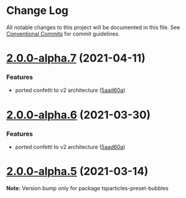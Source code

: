 # Change Log

All notable changes to this project will be documented in this file.
See [Conventional Commits](https://conventionalcommits.org) for commit guidelines.

# [2.0.0-alpha.7](https://github.com/matteobruni/tsparticles/compare/tsparticles-preset-bubbles@1.11.2...tsparticles-preset-bubbles@2.0.0-alpha.7) (2021-04-11)


### Features

* ported confetti to v2 architecture ([5aad60a](https://github.com/matteobruni/tsparticles/commit/5aad60ab474907f404316a9613d1a5a5605f8e32))





# [2.0.0-alpha.6](https://github.com/matteobruni/tsparticles/compare/tsparticles-preset-bubbles@1.9.2...tsparticles-preset-bubbles@2.0.0-alpha.6) (2021-03-30)


### Features

* ported confetti to v2 architecture ([5aad60a](https://github.com/matteobruni/tsparticles/commit/5aad60ab474907f404316a9613d1a5a5605f8e32))





# [2.0.0-alpha.5](https://github.com/matteobruni/tsparticles/compare/tsparticles-preset-bubbles@1.5.0...tsparticles-preset-bubbles@2.0.0-alpha.5) (2021-03-14)

**Note:** Version bump only for package tsparticles-preset-bubbles
